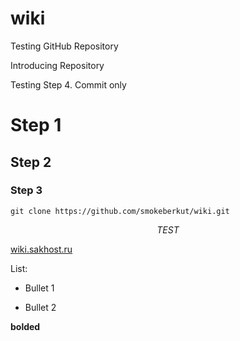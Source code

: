 # wiki

Testing GitHub Repository

Introducing Repository

Testing Step 4. Commit only

# Step 1 #
## Step 2 ##
### Step 3 ###

    git clone https://github.com/smokeberkut/wiki.git

$$ TEST $$

[wiki.sakhost.ru](https://wiki.sakhost.ru)

List:
* Bullet 1
- Bullet 2

**bolded**

